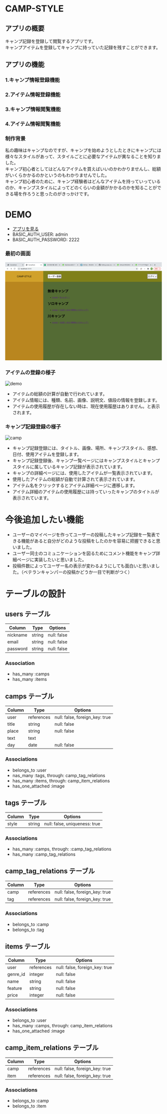 # CAMP-STYLE

## アプリの概要
キャンプ記録を登録して閲覧するアプリです。  
キャンプアイテムを登録してキャンプに持っていた記録を残すことができます。

## アプリの機能

### 1.キャンプ情報登録機能

### 2.アイテム情報登録機能

### 3.キャンプ情報閲覧機能

### 4.アイテム情報閲覧機能


### 制作背景
私の趣味はキャンプなのですが、キャンプを始めようとしたときにキャンプには様々なスタイルがあって、スタイルごとに必要なアイテムが異なることを知りました。  
キャンプ初心者としてはどんなアイテムを買えばいいのかわかりませんし、総額がいくらかかるのかというのもわかりませんでした。  
キャンプ初心者のために、キャンプ経験者はどんなアイテムを持っていっているのか、キャンプスタイルによってどのくらいの金額がかかるのかを知ることができる場を作ろうと思ったのがきっかけです。

# DEMO

- [アプリを見る](https://camp-style.herokuapp.com/)
- BASIC_AUTH_USER: admin
- BASIC_AUTH_PASSWORD: 2222

### 最初の画面
![画像](https://raw.githubusercontent.com/motoki6318/camp-style/master/%E3%82%B9%E3%82%AF%E3%83%AA%E3%83%BC%E3%83%B3%E3%82%B7%E3%83%A7%E3%83%83%E3%83%88%202021-03-23%2017.40.27.png)

### アイテムの登録の様子
![demo](https://user-images.githubusercontent.com/78415358/112128588-e9339c00-8c09-11eb-99d3-9926502fd157.gif)

- アイテムの総額の計算が自動で行われています。
- アイテム情報には、種類、名前、画像、説明文、値段の情報を登録します。
- アイテムの使用履歴が存在しない時は、現在使用履歴はありません。と表示されます。

### キャンプ記録登録の様子
![camp](https://user-images.githubusercontent.com/78415358/112131506-f7cf8280-8c0c-11eb-93b4-a52110e5c2f3.gif)

- キャンプ記録登録には、タイトル、画像、場所、キャンプスタイル、感想、日付、使用アイテムを登録します。
- キャンプ記録登録後、キャンプ一覧ページにはキャンプスタイルとキャンプスタイルに属しているキャンプ記録が表示されています。
- キャンプの詳細ページには、使用したアイテムが一覧表示されています。
- 使用したアイテムの総額が自動で計算されて表示されています。
- アイテム名をクリックするとアイテム詳細ページに遷移します。
- アイテム詳細のアイテムの使用履歴には持っていったキャンプのタイトルが表示されています。


# 今後追加したい機能
- ユーザーのマイページを作ってユーザーの投稿したキャンプ記録を一覧表できる機能があると自分がどのような投稿をしたのかを容易に把握できると思いました。
- ユーザー同士のコミュニケーションを図るためにコメント機能をキャンプ詳細ページに実装したいと思いました。
- 投稿件数によってユーザー名の表示が変わるようにしても面白いと思いました。（ベテランキャンパーの投稿かどうか一目で判断がつく）

# テーブルの設計

## users テーブル

| Column   | Type   | Options     |
| -------- | ------ | ----------- |
| nickname | string | null: false |
| email    | string | null: false |
| password | string | null: false |

### Association

- has_many :camps
- has_many :items

## camps テーブル

| Column       | Type       | Options                        |
| ------------ | ---------- | ------------------------------ |
| user         | references | null: false, foreign_key: true |
| title        | string     | null: false                    |
| place        | string     | null: false                    |
| text         | text       |                                |
| day          | date       | null: false                    |

### Associations

- belongs_to :user
- nas_many :tags, through: camp_tag_relations
- has_many :items, through: camp_item_relations
- has_one_attached :image

## tags テーブル

| Column | Type   | Options                        |
| ------ | ------ | ------------------------------ |
| style  | string | null: false, uniqueness: true  |

### Associations

- has_many :camps, through: :camp_tag_relations
- has_many :camp_tag_relations

## camp_tag_relations テーブル

| Column       | Type       | Options                        |
| ------------ | ---------- | ------------------------------ |
| camp         | references | null: false, foreign_key: true |
| tag          | references | null: false, foreign_key: true |

### Associations

- belongs_to :camp
- belongs_to :tag

## items テーブル

| Column   | Type       | Options                        |
| -------- | ---------- | ------------------------------ |
| user     | references | null: false, foreign_key: true |
| genre_id | integer    | null: false                    |
| name     | string     | null: false                    |
| feature  | string     | null: false                    |
| price    | integer    | null: false                    |

### Associations

- belongs_to :user
- has_many :camps, through: camp_item_relations
- has_one_attached :image

## camp_item_relations テーブル

| Column | Type       | Options                        |
| ------ | ---------- | ------------------------------ |
| camp   | references | null: false, foreign_key: true |
| item   | references | null: false, foreign_key: true |

### Associations

- belongs_to :camp
- belongs_to :item
